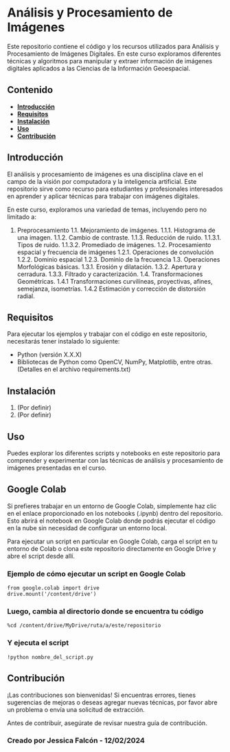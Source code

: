 # Análisis y Procesamiento de Imágenes

Este repositorio contiene el código y los recursos utilizados para Análisis y Procesamiento de Imágenes Digitales. En este curso exploramos diferentes técnicas y algoritmos para manipular y extraer información de imágenes digitales aplicados a las Ciencias de la Información Geoespacial.

## Contenido

- **[Introducción](#introducción)**
- **[Requisitos](#requisitos)**
- **[Instalación](#instalación)**
- **[Uso](#uso)**
- **[Contribución](#contribución)**

## Introducción

El análisis y procesamiento de imágenes es una disciplina clave en el campo de la visión por computadora y la inteligencia artificial. Este repositorio sirve como recurso para estudiantes y profesionales interesados en aprender y aplicar técnicas para trabajar con imágenes digitales.

En este curso, exploramos una variedad de temas, incluyendo pero no limitado a:

1. Preprocesamiento
1.1. Mejoramiento de imágenes.
    1.1.1. Histograma de una imagen.
    1.1.2. Cambio de contraste.
    1.1.3. Reducción de ruido.
        1.1.3.1. Tipos de ruido.
        1.1.3.2. Promediado de imágenes.
1.2. Procesamiento espacial y frecuencia de imágenes
    1.2.1. Operaciones de convolución
    1.2.2. Dominio espacial
    1.2.3. Dominio de la frecuencia
1.3. Operaciones Morfológicas básicas.
    1.3.1. Erosión y dilatación.
    1.3.2. Apertura y cerradura.
    1.3.3. Filtrado y caracterización.
1.4. Transformaciones Geométricas.
    1.4.1 Transformaciones curvilíneas, proyectivas, afines, semejanza, isometrías.
    1.4.2 Estimación y corrección de distorsión radial.

## Requisitos

Para ejecutar los ejemplos y trabajar con el código en este repositorio, necesitarás tener instalado lo siguiente:

- Python (versión X.X.X)
- Bibliotecas de Python como OpenCV, NumPy, Matplotlib, entre otras. (Detalles en el archivo requirements.txt)

## Instalación

1. (Por definir)
2. (Por definir)

## Uso
Puedes explorar los diferentes scripts y notebooks en este repositorio para comprender y experimentar con las técnicas de análisis y procesamiento de imágenes presentadas en el curso.

## Google Colab
Si prefieres trabajar en un entorno de Google Colab, simplemente haz clic en el enlace proporcionado en los notebooks (.ipynb) dentro del repositorio. Esto abrirá el notebook en Google Colab donde podrás ejecutar el código en la nube sin necesidad de configurar un entorno local.

Para ejecutar un script en particular en Google Colab, carga el script en tu entorno de Colab o clona este repositorio directamente en Google Drive y abre el script desde allí.

### Ejemplo de cómo ejecutar un script en Google Colab
    from google.colab import drive
    drive.mount('/content/drive')

### Luego, cambia al directorio donde se encuentra tu código
    %cd /content/drive/MyDrive/ruta/a/este/repositorio

### Y ejecuta el script
    !python nombre_del_script.py

## Contribución
¡Las contribuciones son bienvenidas! Si encuentras errores, tienes sugerencias de mejoras o deseas agregar nuevas técnicas, por favor abre un problema o envía una solicitud de extracción.

Antes de contribuir, asegúrate de revisar nuestra guía de contribución.

### Creado por Jessica Falcón - 12/02/2024



